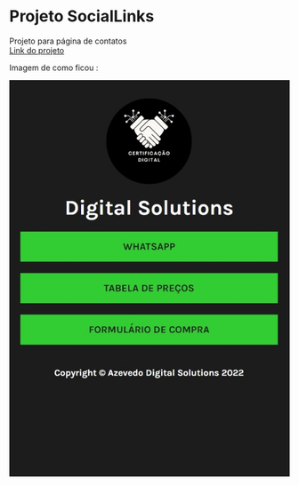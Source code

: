 # Projeto SocialLinks
 Projeto para página de contatos</br>
 [Link do projeto](https://digital-solutions-94ef8.web.app/)</br>

Imagem de como ficou :

![Imagem de como ficou :](/public/assets/img/imagem%20melhor%20do%20projeto.jpg)
